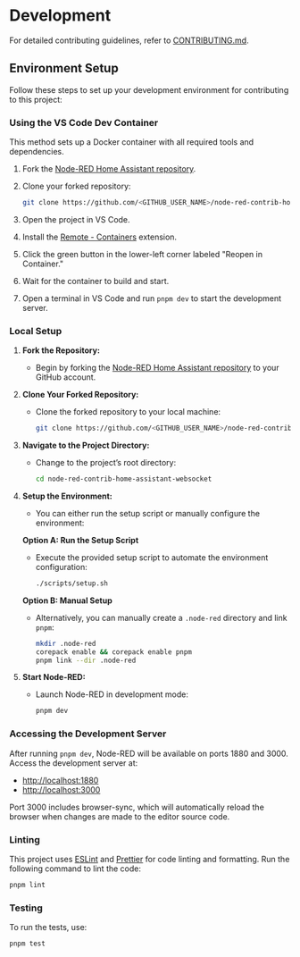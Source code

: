 # Development

For detailed contributing guidelines, refer to [CONTRIBUTING.md](https://github.com/zachowj/node-red-contrib-home-assistant-websocket/blob/main/CONTRIBUTING.md).

## Environment Setup

Follow these steps to set up your development environment for contributing to this project:

### Using the VS Code Dev Container

This method sets up a Docker container with all required tools and dependencies.

1. Fork the [Node-RED Home Assistant repository](https://github.com/zachowj/node-red-contrib-home-assistant-websocket).

2. Clone your forked repository:

   ```sh
   git clone https://github.com/<GITHUB_USER_NAME>/node-red-contrib-home-assistant-websocket
   ```

3. Open the project in VS Code.

4. Install the [Remote - Containers](https://marketplace.visualstudio.com/items?itemName=ms-vscode-remote.remote-containers) extension.

5. Click the green button in the lower-left corner labeled "Reopen in Container."

6. Wait for the container to build and start.

7. Open a terminal in VS Code and run `pnpm dev` to start the development server.

### Local Setup

1. **Fork the Repository:**

   - Begin by forking the [Node-RED Home Assistant repository](https://github.com/zachowj/node-red-contrib-home-assistant-websocket) to your GitHub account.

1. **Clone Your Forked Repository:**

   - Clone the forked repository to your local machine:

     ```bash
     git clone https://github.com/<GITHUB_USER_NAME>/node-red-contrib-home-assistant-websocket
     ```

1. **Navigate to the Project Directory:**

   - Change to the project’s root directory:

     ```bash
     cd node-red-contrib-home-assistant-websocket
     ```

1. **Setup the Environment:**

   - You can either run the setup script or manually configure the environment:

   **Option A: Run the Setup Script**

   - Execute the provided setup script to automate the environment configuration:

     ```bash
     ./scripts/setup.sh
     ```

   **Option B: Manual Setup**

   - Alternatively, you can manually create a `.node-red` directory and link `pnpm`:

     ```bash
     mkdir .node-red
     corepack enable && corepack enable pnpm
     pnpm link --dir .node-red
     ```

1. **Start Node-RED:**

   - Launch Node-RED in development mode:

     ```bash
     pnpm dev
     ```

### Accessing the Development Server

After running `pnpm dev`, Node-RED will be available on ports 1880 and 3000. Access the development server at:

- [http://localhost:1880](http://localhost:1880)
- [http://localhost:3000](http://localhost:3000)

Port 3000 includes browser-sync, which will automatically reload the browser when changes are made to the editor source code.

### Linting

This project uses [ESLint](https://eslint.org/) and [Prettier](https://prettier.io/) for code linting and formatting. Run the following command to lint the code:

```sh
pnpm lint
```

### Testing

To run the tests, use:

```sh
pnpm test
```
